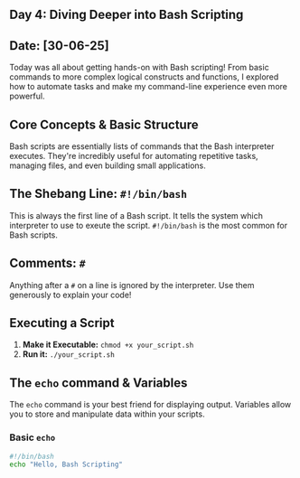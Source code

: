 ## Day 4: Diving Deeper into Bash Scripting
## Date: [30-06-25]

Today was all about getting hands-on with Bash scripting! From basic commands to more complex logical constructs and functions, I explored how to automate tasks and make my command-line experience even more powerful.

## Core Concepts & Basic Structure
Bash scripts are essentially lists of commands that the Bash interpreter executes. They're incredibly useful for automating repetitive tasks, managing files, and even building small applications.

## The Shebang Line: `#!/bin/bash`
This is always the first line of a Bash script. It tells the system which interpreter to use to exeute the script. ``#!/bin/bash`` is the most common for Bash scripts.

## Comments: `#`
Anything after a ``#`` on a line is ignored by the interpreter. Use them generously to explain your code!

## Executing a Script
1. **Make it Executable:** ``chmod +x your_script.sh``
2. **Run it:** ```./your_script.sh```

## The `echo` command & Variables
The `echo` command is your best friend for displaying output. Variables allow you to store and manipulate data within your scripts.

### Basic `echo`
```Bash
#!/bin/bash
echo "Hello, Bash Scripting"
```
